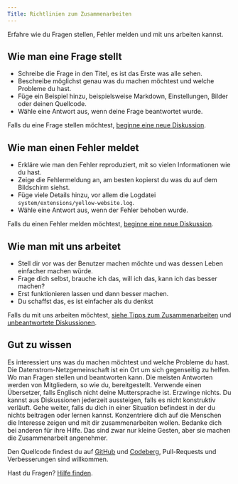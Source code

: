 ```yaml
---
Title: Richtlinien zum Zusammenarbeiten
---
```

Erfahre wie du Fragen stellen, Fehler melden und mit uns arbeiten kannst.

## Wie man eine Frage stellt

* Schreibe die Frage in den Titel, es ist das Erste was alle sehen.
* Beschreibe möglichst genau was du machen möchtest und welche Probleme du hast.
* Füge ein Beispiel hinzu, beispielsweise Markdown, Einstellungen, Bilder oder deinen Quellcode.
* Wähle eine Antwort aus, wenn deine Frage beantwortet wurde.

Falls du eine Frage stellen möchtest, [beginne eine neue Diskussion](https://github.com/datenstrom/community/discussions/categories/ask-a-question).

## Wie man einen Fehler meldet

* Erkläre wie man den Fehler reproduziert, mit so vielen Informationen wie du hast.
* Zeige die Fehlermeldung an, am besten kopierst du was du auf dem Bildschirm siehst.
* Füge viele Details hinzu, vor allem die Logdatei `system/extensions/yellow-website.log`.
* Wähle eine Antwort aus, wenn der Fehler behoben wurde.

Falls du einen Fehler melden möchtest, [beginne eine neue Diskussion](https://github.com/datenstrom/community/discussions/categories/report-a-bug).

## Wie man mit uns arbeitet

* Stell dir vor was der Benutzer machen möchte und was dessen Leben einfacher machen würde.
* Frage dich selbst, brauche ich das, will ich das, kann ich das besser machen?
* Erst funktionieren lassen und dann besser machen.
* Du schaffst das, es ist einfacher als du denkst

Falls du mit uns arbeiten möchtest, [siehe Tipps zum Zusammenarbeiten](https://github.com/datenstrom/community/discussions/760) und [unbeantwortete Diskussionen](https://github.com/datenstrom/community/discussions?discussions_q=is%3Aunanswered+sort%3Adate_created).

## Gut zu wissen

Es interessiert uns was du machen möchtest und welche Probleme du hast. Die Datenstrom-Netzgemeinschaft ist ein Ort um sich gegenseitig zu helfen. Wo man Fragen stellen und beantworten kann. Die meisten Antworten werden von Mitgliedern, so wie du, bereitgestellt. Verwende einen Übersetzer, falls Englisch nicht deine Muttersprache ist. Erzwinge nichts. Du kannst aus Diskussionen jederzeit aussteigen, falls es nicht konstruktiv verläuft. Gehe weiter, falls du dich in einer Situation befindest in der du nichts beitragen oder lernen kannst. Konzentriere dich auf die Menschen die Interesse zeigen und mit dir zusammenarbeiten wollen. Bedanke dich bei anderen für ihre Hilfe. Das sind zwar nur kleine Gesten, aber sie machen die Zusammenarbeit angenehmer.

Den Quellcode findest du auf [GitHub](https://github.com/topics/datenstrom-yellow) und [Codeberg](https://codeberg.org/explore/repos?q=datenstrom-yellow&topic=1), Pull-Requests und Verbesserungen sind willkommen.

Hast du Fragen? [Hilfe finden](.).
